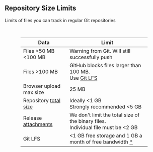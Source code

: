 ## Repository Size Limits

Limits of files you can track in regular Git repositories

<br>
<div style="font-size: 36px; text-align: justify; width: 80%; margin: 0% 10% 0% 10%;">

| Data            | Limit            |
|-----------------|------------------|
| Files >50 MB <100 MB | Warning from Git. Will still successfully push |
| Files >100 MB | GitHub blocks files larger than 100 MB. <br>Use [Git LFS](https://docs.github.com/en/enterprise-cloud@latest/repositories/working-with-files/managing-large-files/about-git-large-file-storage) |
| Browser upload max size| 25 MB |
| Repository [total size](https://github.com/github/git-sizer) |Ideally  <1 GB <br> Strongly recommended <5 GB |
| Release [attachments](https://docs.github.com/en/enterprise-cloud@latest/repositories/working-with-files/managing-large-files/about-large-files-on-github#distributing-large-binaries) | We don't limit the total size of the binary files. <br>Individual file must be <2 GB |
|Git LFS| <1 GB free storage and 1 GB a month of free bandwidth [*](https://docs.github.com/en/enterprise-cloud@latest/repositories/working-with-files/managing-large-files/about-storage-and-bandwidth-usage)

</div>